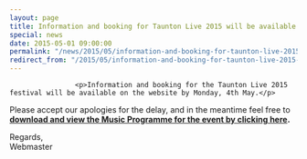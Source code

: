 ```yaml
---
layout: page
title: Information and booking for Taunton Live 2015 will be available soon
special: news
date: 2015-05-01 09:00:00
permalink: "/news/2015/05/information-and-booking-for-taunton-live-2015-will-be-available-soon/"
redirect_from: "/2015/05/information-and-booking-for-taunton-live-2015-will-be-available-soon/"
---
```

<section>

                    
                    <p>Information and booking for the Taunton Live 2015 festival will be available on the website by Monday, 4th May.</p>
<p>Please accept our apologies for the delay, and in the meantime feel free to <strong><a href="http://www.tauntonfestival.org.uk/wp-content/uploads/2015/04/TFA_Music_Events_A5_Booklet.pdf" onclick="_gaq.push(['_trackEvent','download','http://www.tauntonfestival.org.uk/wp-content/uploads/2015/04/TFA_Music_Events_A5_Booklet.pdf']);" >download and view the Music Programme for the event by clicking here</a>.<br />
</strong></p>
<p>Regards,<br />
Webmaster</p>

                
</section>
